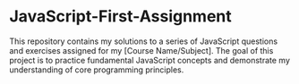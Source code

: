 # JavaScript-First-Assignment
This repository contains my solutions to a series of JavaScript questions and exercises assigned for my [Course Name/Subject]. The goal of this project is to practice fundamental JavaScript concepts and demonstrate my understanding of core programming principles.
